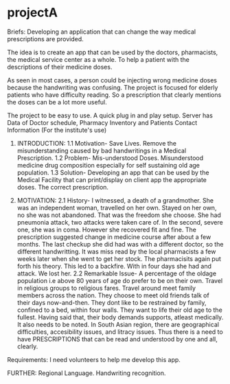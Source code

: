 # projectA
Briefs:
Developing an application that can change the way medical prescriptions are provided.

The idea is to create an app that can be used by the doctors, pharmacists, the medical service center as a whole. To help a patient with the descriptions of their medicine doses.

As seen in most cases, a person could be injecting wrong medicine doses because the handwriting was confusing.
The project is focused for elderly patients who have difficulty reading. So a prescription that clearly mentions the doses can be a lot more useful.

The project to be easy to use. A quick plug in and play setup.
Server has Data of Doctor schedule, Pharmacy Inventory and Patients Contact Information (For the institute's use)

1. INTRODUCTION:
1.1 Motivation- 
Save Lives. Remove the misunderstanding caused by bad handwritings in a Medical Prescription.
1.2 Problem-
Mis-understood Doses. Misunderstood medicine drug composition especially for self sustaining old age population.
1.3 Solution-
Developing an app that can be used by the Medical Facility that can print/display on client app the appropriate doses. The correct prescription.

2. MOTIVATION:
2.1 History-
I witnessed, a death of a grandmother. She was an independent woman, travelled on her own. Stayed on her own, no she was not abandoned. That was the freedom she choose. She had pneumonia attack, two attacks were taken care of. In the second, severe one, she was in coma. However she recovered fit and fine. The prescription suggested change in medicine course after about a few months. The last checkup she did had was with a different doctor, so the different handwritting. It was miss read by the local pharmacists a few weeks later when she went to get her stock. The pharmacisits again put forth his theory. This led to a backfire. With in four days she had and attack. We lost her. 
2.2 Remarkable Issue-
A percentage of the oldage population i.e above 80 years of age do prefer to be on their own. Travel in religious groups to religious fares. Travel around meet family members across the nation. They choose to meet old friends talk of their days now-and-then. They dont like to be restrained by family, confined to a bed, within four walls. They want to life their old age to the fullest. 
Having said that, their body demands supports, atleast medically. 
It also needs to be noted. In South Asian region, there are geographical difficulties, accesibility issues, and litracy issues. Thus there is a need to have PRESCRIPTIONS that can be read and understood by one and all, clearly. 

Requirements:
I need volunteers to help me develop this app.

FURTHER:
Regional Language.
Handwriting recognition.

